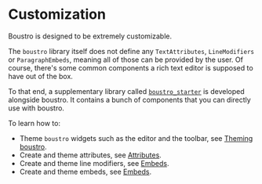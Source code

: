 # Customization

Boustro is designed to be extremely customizable.

The `boustro` library itself does not define any `TextAttributes`, `LineModifiers` or
`ParagraphEmbeds`, meaning all of those can be provided by the user. Of course, there's some
common components a rich text editor is supposed to have out of the box.

To that end, a supplementary library called [`boustro_starter`](boustro_starter.md) is developed
alongside boustro.  It contains a bunch of components that you can directly use with boustro.

To learn how to:

- Theme `boustro` widgets such as the editor and the toolbar, see [Theming boustro](customization/theming_boustro.md).
- Create and theme attributes, see [Attributes](customization/attributes.md).
- Create and theme line modifiers, see [Embeds](customization/embeds.md).
- Create and theme embeds, see [Embeds](customization/embeds.md).
